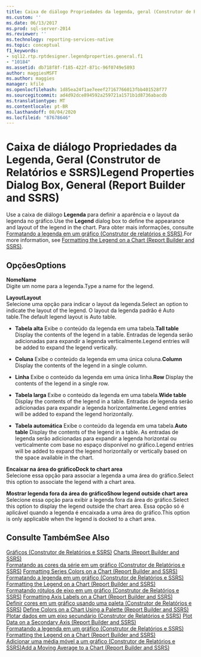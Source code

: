 ```yaml
---
title: Caixa de diálogo Propriedades da legenda, geral (Construtor de Relatórios e SSRS) | Microsoft Docs
ms.custom: ''
ms.date: 06/13/2017
ms.prod: sql-server-2014
ms.reviewer: ''
ms.technology: reporting-services-native
ms.topic: conceptual
f1_keywords:
- sql12.rtp.rptdesigner.legendproperties.general.f1
- "10184"
ms.assetid: db718f8f-f185-422f-871c-96f0749e5893
author: maggiesMSFT
ms.author: maggies
manager: kfile
ms.openlocfilehash: 1d85ea24f1ae7eeef27167766013fbb401528f77
ms.sourcegitcommit: ad4d92dce894592a259721a1571b1d8736abacdb
ms.translationtype: MT
ms.contentlocale: pt-BR
ms.lasthandoff: 08/04/2020
ms.locfileid: "87678646"
---
```

# <a name="legend-properties-dialog-box-general-report-builder-and-ssrs"></a><span data-ttu-id="0dbb1-102">Caixa de diálogo Propriedades da Legenda, Geral (Construtor de Relatórios e SSRS)</span><span class="sxs-lookup"><span data-stu-id="0dbb1-102">Legend Properties Dialog Box, General (Report Builder and SSRS)</span></span>
  <span data-ttu-id="0dbb1-103">Use a caixa de diálogo **Legenda** para definir a aparência e o layout da legenda no gráfico.</span><span class="sxs-lookup"><span data-stu-id="0dbb1-103">Use the **Legend** dialog box to define the appearance and layout of the legend in the chart.</span></span> <span data-ttu-id="0dbb1-104">Para obter mais informações, consulte [Formatando a legenda em um gráfico &#40;Construtor de relatórios e SSRS&#41;](report-design/chart-legend-formatting-report-builder.md).</span><span class="sxs-lookup"><span data-stu-id="0dbb1-104">For more information, see [Formatting the Legend on a Chart &#40;Report Builder and SSRS&#41;](report-design/chart-legend-formatting-report-builder.md).</span></span>  
  
## <a name="options"></a><span data-ttu-id="0dbb1-105">Opções</span><span class="sxs-lookup"><span data-stu-id="0dbb1-105">Options</span></span>  
 <span data-ttu-id="0dbb1-106">**Nome**</span><span class="sxs-lookup"><span data-stu-id="0dbb1-106">**Name**</span></span>  
 <span data-ttu-id="0dbb1-107">Digite um nome para a legenda.</span><span class="sxs-lookup"><span data-stu-id="0dbb1-107">Type a name for the legend.</span></span>  
  
 <span data-ttu-id="0dbb1-108">**Layout**</span><span class="sxs-lookup"><span data-stu-id="0dbb1-108">**Layout**</span></span>  
 <span data-ttu-id="0dbb1-109">Selecione uma opção para indicar o layout da legenda.</span><span class="sxs-lookup"><span data-stu-id="0dbb1-109">Select an option to indicate the layout of the legend.</span></span> <span data-ttu-id="0dbb1-110">O layout da legenda padrão é Auto table.</span><span class="sxs-lookup"><span data-stu-id="0dbb1-110">The default legend layout is Auto table.</span></span>  
  
-   <span data-ttu-id="0dbb1-111">**Tabela alta** Exibe o conteúdo da legenda em uma tabela.</span><span class="sxs-lookup"><span data-stu-id="0dbb1-111">**Tall table** Display the contents of the legend in a table.</span></span> <span data-ttu-id="0dbb1-112">Entradas de legenda serão adicionadas para expandir a legenda verticalmente.</span><span class="sxs-lookup"><span data-stu-id="0dbb1-112">Legend entries will be added to expand the legend vertically.</span></span>  
  
-   <span data-ttu-id="0dbb1-113">**Coluna** Exibe o conteúdo da legenda em uma única coluna.</span><span class="sxs-lookup"><span data-stu-id="0dbb1-113">**Column** Display the contents of the legend in a single column.</span></span>  
  
-   <span data-ttu-id="0dbb1-114">**Linha** Exibe o conteúdo da legenda em uma única linha.</span><span class="sxs-lookup"><span data-stu-id="0dbb1-114">**Row** Display the contents of the legend in a single row.</span></span>  
  
-   <span data-ttu-id="0dbb1-115">**Tabela larga** Exibe o conteúdo da legenda em uma tabela.</span><span class="sxs-lookup"><span data-stu-id="0dbb1-115">**Wide table** Display the contents of the legend in a table.</span></span> <span data-ttu-id="0dbb1-116">Entradas de legenda serão adicionadas para expandir a legenda horizontalmente.</span><span class="sxs-lookup"><span data-stu-id="0dbb1-116">Legend entries will be added to expand the legend horizontally.</span></span>  
  
-   <span data-ttu-id="0dbb1-117">**Tabela automática** Exibe o conteúdo da legenda em uma tabela.</span><span class="sxs-lookup"><span data-stu-id="0dbb1-117">**Auto table** Display the contents of the legend in a table.</span></span> <span data-ttu-id="0dbb1-118">As entradas de legenda serão adicionadas para expandir a legenda horizontal ou verticalmente com base no espaço disponível no gráfico.</span><span class="sxs-lookup"><span data-stu-id="0dbb1-118">Legend entries will be added to expand the legend horizontally or vertically based on the space available in the chart.</span></span>  
  
 <span data-ttu-id="0dbb1-119">**Encaixar na área do gráfico**</span><span class="sxs-lookup"><span data-stu-id="0dbb1-119">**Dock to chart area**</span></span>  
 <span data-ttu-id="0dbb1-120">Selecione essa opção para associar a legenda a uma área do gráfico.</span><span class="sxs-lookup"><span data-stu-id="0dbb1-120">Select this option to associate the legend with a chart area.</span></span>  
  
 <span data-ttu-id="0dbb1-121">**Mostrar legenda fora da área do gráfico**</span><span class="sxs-lookup"><span data-stu-id="0dbb1-121">**Show legend outside chart area**</span></span>  
 <span data-ttu-id="0dbb1-122">Selecione essa opção para exibir a legenda fora da área do gráfico.</span><span class="sxs-lookup"><span data-stu-id="0dbb1-122">Select this option to display the legend outside the chart area.</span></span> <span data-ttu-id="0dbb1-123">Essa opção só é aplicável quando a legenda é encaixada a uma área do gráfico.</span><span class="sxs-lookup"><span data-stu-id="0dbb1-123">This option is only applicable when the legend is docked to a chart area.</span></span>  
  
## <a name="see-also"></a><span data-ttu-id="0dbb1-124">Consulte Também</span><span class="sxs-lookup"><span data-stu-id="0dbb1-124">See Also</span></span>  
 <span data-ttu-id="0dbb1-125">[Gráficos &#40;Construtor de Relatórios e SSRS&#41;](report-design/charts-report-builder-and-ssrs.md) </span><span class="sxs-lookup"><span data-stu-id="0dbb1-125">[Charts &#40;Report Builder and SSRS&#41;](report-design/charts-report-builder-and-ssrs.md) </span></span>  
 <span data-ttu-id="0dbb1-126">[Formatando as cores da série em um gráfico &#40;Construtor de Relatórios e SSRS&#41;](report-design/formatting-series-colors-on-a-chart-report-builder-and-ssrs.md) </span><span class="sxs-lookup"><span data-stu-id="0dbb1-126">[Formatting Series Colors on a Chart &#40;Report Builder and SSRS&#41;](report-design/formatting-series-colors-on-a-chart-report-builder-and-ssrs.md) </span></span>  
 <span data-ttu-id="0dbb1-127">[Formatando a legenda em um gráfico &#40;Construtor de Relatórios e SSRS&#41;](report-design/chart-legend-formatting-report-builder.md) </span><span class="sxs-lookup"><span data-stu-id="0dbb1-127">[Formatting the Legend on a Chart &#40;Report Builder and SSRS&#41;](report-design/chart-legend-formatting-report-builder.md) </span></span>  
 <span data-ttu-id="0dbb1-128">[Formatando rótulos de eixo em um gráfico &#40;Construtor de Relatórios e SSRS&#41;](report-design/formatting-axis-labels-on-a-chart-report-builder-and-ssrs.md) </span><span class="sxs-lookup"><span data-stu-id="0dbb1-128">[Formatting Axis Labels on a Chart &#40;Report Builder and SSRS&#41;](report-design/formatting-axis-labels-on-a-chart-report-builder-and-ssrs.md) </span></span>  
 <span data-ttu-id="0dbb1-129">[Definir cores em um gráfico usando uma paleta &#40;Construtor de Relatórios e SSRS&#41;](report-design/define-colors-on-a-chart-using-a-palette-report-builder-and-ssrs.md) </span><span class="sxs-lookup"><span data-stu-id="0dbb1-129">[Define Colors on a Chart Using a Palette &#40;Report Builder and SSRS&#41;](report-design/define-colors-on-a-chart-using-a-palette-report-builder-and-ssrs.md) </span></span>  
 <span data-ttu-id="0dbb1-130">[Plotar dados em um eixo secundário &#40;Construtor de Relatórios e SSRS&#41;](report-design/plot-data-on-a-secondary-axis-report-builder-and-ssrs.md) </span><span class="sxs-lookup"><span data-stu-id="0dbb1-130">[Plot Data on a Secondary Axis &#40;Report Builder and SSRS&#41;](report-design/plot-data-on-a-secondary-axis-report-builder-and-ssrs.md) </span></span>  
 <span data-ttu-id="0dbb1-131">[Formatando a legenda em um gráfico &#40;Construtor de Relatórios e SSRS&#41;](report-design/chart-legend-formatting-report-builder.md) </span><span class="sxs-lookup"><span data-stu-id="0dbb1-131">[Formatting the Legend on a Chart &#40;Report Builder and SSRS&#41;](report-design/chart-legend-formatting-report-builder.md) </span></span>  
 [<span data-ttu-id="0dbb1-132">Adicionar uma média móvel a um gráfico &#40;Construtor de Relatórios e SSRS&#41;</span><span class="sxs-lookup"><span data-stu-id="0dbb1-132">Add a Moving Average to a Chart &#40;Report Builder and SSRS&#41;</span></span>](report-design/add-a-moving-average-to-a-chart-report-builder-and-ssrs.md)  
  
  
